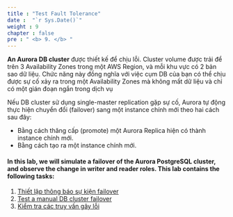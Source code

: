 ```yaml
---
title : "Test Fault Tolerance"
date :  "`r Sys.Date()`" 
weight : 9
chapter : false
pre : " <b> 9. </b> "
---
```



**An Aurora DB cluster** được thiết kế để chịu lỗi. Cluster volume được trải để trên 3 Availability Zones trong một AWS Region, và mỗi khu vực có 2 bản sao dữ liệu. Chức năng này đồng nghĩa với việc cụm DB của bạn có thể chịu được sự cố xảy ra trong một Availability Zones mà không mất dữ liệu và chỉ có một gián đoạn ngắn trong dịch vụ

Nếu DB cluster sử dụng single-master replication gặp sự cố, Aurora tự động thực hiện chuyển đổi (failover) sang một instance chính mới theo hai cách sau đây:

- Bằng cách thăng cấp (promote) một Aurora Replica hiện có thành instance chính mới.
- Bằng cách tạo ra một instance chính mới. 
#### In this lab, we will simulate a failover of the Aurora PostgreSQL cluster, and observe the change in writer and reader roles. This lab contains the following tasks:

1. [Thiết lập thông báo sự kiện failover](9-1-setupfailovereventnotifications/)
2. [Test a manual DB cluster failover](9-2-testamanualdbclusterfailover/)
3. [Kiểm tra các truy vấn gây lỗi](9-3-testingfaultinjectionqueries/)
